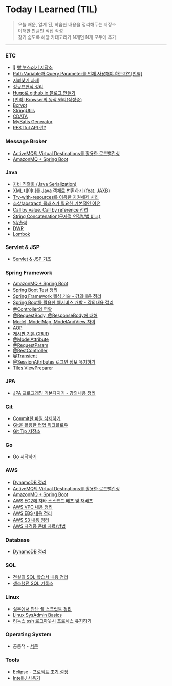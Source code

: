 
# Today I Learned (TIL)
>오늘 배운, 알게 된, 학습한 내용을 정리해두는 저장소  
>이해한 만큼만 직접 작성  
>찾기 쉽도록 해당 카테고리가 N개면 N개 모두에 추가

----------------------------------------------------------------------------------------------------------------------
### ETC
* :bread: [빵 부스러기 저장소](https://github.com/Integerous/TIL/blob/master/ETC/BreadCrumbs.md)
* [Path Variable과 Query Parameter를 언제 사용해야 하는가? [번역]](https://github.com/Integerous/TIL/blob/master/ETC/PathVariable_QueryParameter.md)
* [지뢰찾기 과제](https://github.com/Integerous/TIL/blob/master/ETC/mineSweeper.md)
* [정규표현식 정리](https://github.com/Integerous/TIL/blob/master/ETC/RegEx.md)
* [Hugo로 github.io 블로그 만들기](https://github.com/Integerous/TIL/blob/master/ETC/Hugo%2BGithub_Page.md)
* [[번역] Browser의 동작 원리(작성중)](https://github.com/Integerous/TIL/blob/master/ETC/HowBrowsersWork.md)
* [Bcrypt](https://github.com/Integerous/TIL/blob/master/ETC/Bcrypt.md)
* [StringUtils](https://github.com/Integerous/TIL/blob/master/ETC/StringUtils.md)
* [CDATA](https://github.com/Integerous/TIL/blob/master/ETC/CDATA.md)
* [MyBatis Generator](https://github.com/Integerous/TIL/blob/master/ETC/MyBatisGenerator.md)
* [RESTful API 란?](https://github.com/Integerous/TIL/blob/master/ETC/RESTful%20API.md)
 
### Message Broker
* [ActiveMQ의 Virtual Destinations를 활용한 로드밸런싱](https://github.com/Integerous/TIL/blob/master/Message_Broker/activemq_virtual_destinations.md)
* [AmazonMQ + Spring Boot](https://github.com/Integerous/TIL/blob/master/Spring/AmazonMQ%2BSpringBoot.md)
 
### Java
* [자바 직렬화 (Java Serialization)](https://github.com/Integerous/TIL/blob/master/Java/Serialize.md)
* [XML 데이터를 Java 객체로 변환하기 (feat. JAXB)](https://github.com/Integerous/TIL/blob/master/Java/XML_to_Java_Object.md)
* [Try-with-resources를 이용한 자원해제 처리](https://github.com/Integerous/TIL/blob/master/Java/Try-with-resources.md)
* [추상(abstract) 클래스가 필요한 기본적인 이유](https://github.com/Integerous/TIL/blob/master/Java/abstract_class.md)
* [Call by value, Call by reference 정리](https://github.com/Integerous/TIL/blob/master/Java/CallByValue.md)
* [String Concatenation(문자열 연결방법 비교)](https://github.com/Integerous/TIL/blob/master/Java/String_Concatenation.md)
* [입/출력](https://github.com/Integerous/TIL/blob/master/Java/IO.md)
* [DWR](https://github.com/Integerous/TIL/blob/master/Java/DWR.md)
* [Lombok](https://github.com/Integerous/TIL/blob/master/Java/Lombok.md)


### Servlet & JSP 
* [Servlet & JSP 기초](https://github.com/Integerous/TIL/blob/master/Servlet_JSP/Servlet&JSP.md)
 
 
### Spring Framework 
* [AmazonMQ + Spring Boot](https://github.com/Integerous/TIL/blob/master/Spring/AmazonMQ%2BSpringBoot.md)
* [Spring Boot Test 정리](https://github.com/Integerous/TIL/blob/master/Spring/SpringBootTest.md)
* [Spring Framework 핵심 기술 - 강의내용 정리](https://github.com/Integerous/TIL/blob/master/Spring/SpringFrameworkCore.md)
* [Spring Boot를 활용한 웹서비스 개발 - 강의내용 정리](https://github.com/Integerous/TIL/blob/master/Spring/SpringBootTacademy.md)
* [@Controller의 역할](https://github.com/Integerous/TIL/blob/master/Spring/%40Controller.md)
* [@RequestBody, @ResponseBody에 대해](https://github.com/Integerous/TIL/blob/master/Spring/@RequestBody.md)
* [Model, ModelMap, ModelAndView 차이](https://github.com/Integerous/TIL/blob/master/Spring/Model_ModelMap_ModelAndView.md)
* [AOP](https://github.com/Integerous/TIL/blob/master/Spring/AOP.md)
* [게시판 기본 CRUD](https://github.com/Integerous/TIL/tree/master/Spring/CRUD)
* [@ModelAttribute](https://github.com/Integerous/TIL/blob/master/Spring/%40ModelAttribute.md)
* [@RequestParam](https://github.com/Integerous/TIL/blob/master/Spring/%40RequestParam.md)
* [@RestController](https://github.com/Integerous/TIL/blob/master/Spring/%40RestController.md)
* [@Transient](https://github.com/Integerous/TIL/blob/master/Spring/%40Transient.md)
* [@SessionAttributes 로그인 정보 유지하기](https://github.com/Integerous/TIL/blob/master/Spring/%40SessionAttributes.md)
* [Tiles ViewPreparer](https://github.com/Integerous/TIL/blob/master/Spring/TilesPreparer.md)


### JPA
* [JPA 프로그래밍 기본다지기 - 강의내용 정리](https://github.com/Integerous/TIL/blob/master/JPA/JPA_basic.md)


### Git
* [Commit한 파일 삭제하기](https://github.com/Integerous/TIL/blob/master/Git/rm_cached.md)
* [Git을 활용한 협업 워크플로우](https://github.com/Integerous/TIL/blob/master/Git/Git_Flow.md)
* [Git Tip 저장소](https://github.com/Integerous/TIL/blob/master/Git/GitTips.md)


### Go 
* [Go 시작하기](https://github.com/Integerous/TIL/tree/master/Go)


### AWS
* [DynamoDB 정리](https://github.com/Integerous/TIL/blob/master/Database/DynamoDB.md)
* [ActiveMQ의 Virtual Destinations를 활용한 로드밸런싱](https://github.com/Integerous/TIL/blob/master/Message_Broker/activemq_virtual_destinations.md)
* [AmazonMQ + Spring Boot](https://github.com/Integerous/TIL/blob/master/Spring/AmazonMQ%2BSpringBoot.md)
* [AWS EC2에 자바 소스코드 배포 및 재배포](https://github.com/Integerous/TIL/blob/master/AWS/DeployOnAWSServer.md)
* [AWS VPC 내용 정리](https://github.com/Integerous/TIL/blob/master/AWS/VPC.md)
* [AWS EBS 내용 정리](https://github.com/Integerous/TIL/blob/master/AWS/EBS.md)
* [AWS S3 내용 정리](https://github.com/Integerous/TIL/blob/master/AWS/S3.md)
* [AWS 자격증 준비 자료/방법](https://github.com/Integerous/TIL/blob/master/AWS/Certificate.md)


### Database 
* [DynamoDB 정리](https://github.com/Integerous/TIL/blob/master/Database/DynamoDB.md)


### SQL
* [전설의 SQL 학습서 내용 정리](https://github.com/Integerous/TIL/blob/master/SQL/OracleExpert.md)
* [생소했던 SQL 기록소](https://github.com/Integerous/TIL/blob/master/SQL/README.md)


### Linux 
* [실무에서 만난 쉘 스크립트 정리](https://github.com/Integerous/TIL/blob/master/Linux/Shell_Script_Study.md)
* [Linux SysAdmin Basics](https://github.com/Integerous/TIL/blob/master/Linux/SysAdminBasics.md)
* [리눅스 ssh 로그아웃시 프로세스 유지하기](https://github.com/Integerous/TIL/blob/master/Linux/Maintaining_Process.md)


### Operating System 
* 공룡책 - [서문](https://github.com/Integerous/TIL/blob/master/OS/OperatingSystemConcepts/Preface.md)


### Tools
* Eclipse - [프로젝트 초기 설정](https://github.com/Integerous/TIL/blob/master/Tools/Eclipse.md)
* [IntelliJ 사용기](https://github.com/Integerous/TIL/blob/master/Tools/IntelliJ.md)
